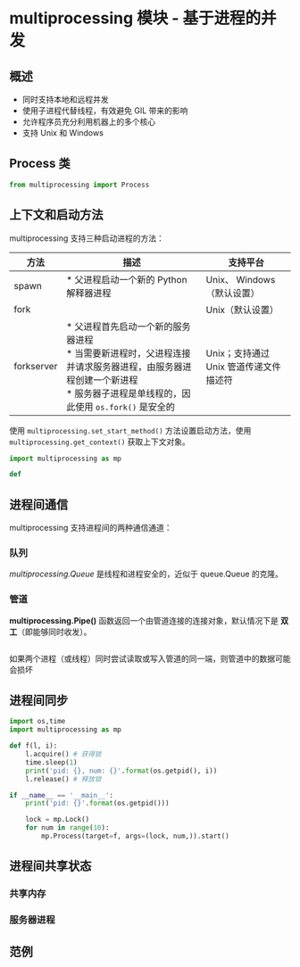 # multiprocessing 模块 - 基于进程的并发

## 概述

* 同时支持本地和远程并发
* 使用子进程代替线程，有效避免 GIL 带来的影响
* 允许程序员充分利用机器上的多个核心
* 支持 Unix 和 Windows

## Process 类

```python
from multiprocessing import Process
```

## 上下文和启动方法

multiprocessing 支持三种启动进程的方法：

| 方法       | 描述                                                                                                                                                                          | 支持平台                               |
| ---------- | ----------------------------------------------------------------------------------------------------------------------------------------------------------------------------- | -------------------------------------- |
| spawn      | * 父进程启动一个新的 Python 解释器进程                                                                                                                                        | Unix、 Windows（默认设置）             |
| fork       |                                                                                                                                                                               | Unix（默认设置）                       |
| forkserver | * 父进程首先启动一个新的服务器进程 <br> * 当需要新进程时，父进程连接并请求服务器进程，由服务器进程创建一个新进程 <br> * 服务器子进程是单线程的，因此使用 `os.fork()` 是安全的 | Unix；支持通过 Unix 管道传递文件描述符 |

使用 `multiprocessing.set_start_method()` 方法设置启动方法，使用 `multiprocessing.get_context()` 获取上下文对象。

```python
import multiprocessing as mp

def
```

## 进程间通信

multiprocessing 支持进程间的两种通信通道：

### 队列

_multiprocessing.Queue_ 是线程和进程安全的，近似于 queue.Queue 的克隆。

### 管道

**multiprocessing.Pipe()** 函数返回一个由管道连接的连接对象，默认情况下是 **双工**（即能够同时收发）。

```python
```

如果两个进程（或线程）同时尝试读取或写入管道的同一端，则管道中的数据可能会损坏

## 进程间同步

```python
import os,time
import multiprocessing as mp

def f(l, i):
    l.acquire() # 获得锁
    time.sleep(1)
    print('pid: {}, num: {}'.format(os.getpid(), i))
    l.release() # 释放锁

if __name__ == '__main__':
    print('pid: {}'.format(os.getpid()))

    lock = mp.Lock()
    for num in range(10):
        mp.Process(target=f, args=(lock, num,)).start()

```

## 进程间共享状态

### 共享内存

### 服务器进程

## 范例

```python
```
